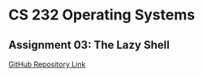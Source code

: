 # CS 232 Operating Systems

## Assignment 03: The Lazy Shell

[GitHub Repository Link](https://github.com/akhmadferoz/af06109-os-hw-03)

